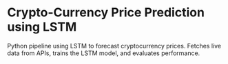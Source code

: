# Crypto-Currency Price Prediction using LSTM

Python pipeline using LSTM to forecast cryptocurrency prices. Fetches live data from APIs, trains the LSTM model, and evaluates performance.
